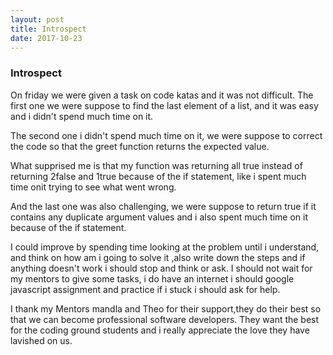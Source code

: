 ```yaml
---
layout: post
title: Introspect
date: 2017-10-23
---
```


### Introspect


On friday we were given a task on code katas and it was not difficult. The first one we were suppose to find the last element of a list,
and it was easy and i didn't spend much time on it.


The second one i didn't spend much time on it, we were suppose to  correct the code so that the greet function returns the expected value.

What supprised me is that  my function was returning all true instead of returning  2false and 1true because  of the if statement, like i spent much time onit trying to see  what went wrong. 


And the last one was  also challenging, we were suppose to return true if it contains any duplicate argument values and i also spent much time on it because of the if statement.

I could improve  by spending time looking at the problem until i understand, and think on how am i going to solve it ,also write down the steps and if anything doesn't work i should stop and think or ask. I should not  wait for my mentors to give  some tasks, i do have an internet i should google javascript assignment and practice if i stuck i should  ask for help.

I thank my Mentors mandla and Theo for their support,they do their best so that we can become  professional  software developers.  They want the best for the coding ground students and i really appreciate the love they have lavished on us.


